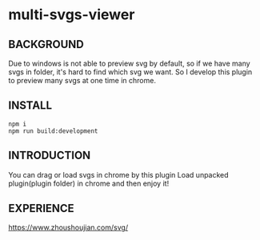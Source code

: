 # multi-svgs-viewer

## BACKGROUND

Due to windows is not able to preview svg by default, so if we have many svgs in folder, it's hard to find which svg we want.
So I develop this plugin to preview many svgs at one time in chrome.

## INSTALL

```shell
npm i 
npm run build:development
```

## INTRODUCTION

You can drag or load svgs in chrome by this plugin
Load unpacked plugin(plugin folder) in chrome and then enjoy it!

## EXPERIENCE

https://www.zhoushoujian.com/svg/

